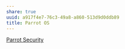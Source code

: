 ```yaml
---
share: true
uuid: a917f4e7-76c3-49a8-a860-513d9d0ddb89
title: Parrot OS
---
```

[Parrot Security](https://www.parrotsec.org/)